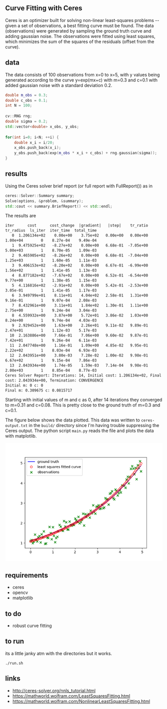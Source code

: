 ## Curve Fitting with Ceres

Ceres is an optimizer built for solving non-linear least-squares problems -- given a set of observations, a best fitting curve must be found. The data (observations) were generated by sampling the ground truth curve and adding gaussian noise. The observations were fitted using least squares, which minimizes the sum of the squares of the residuals (offset from the curve).

## data

The data consists of 100 observations from x=0 to x=5, with y values being generated according to the curve y=exp(mx+c) with m=0.3 and c=0.1 with added gaussian noise with a standard deviation 0.2.

```cpp
double m_obs = 0.3;
double c_obs = 0.1;
int N = 100;

cv::RNG rng;
double sigma = 0.2;
std::vector<double> x_obs, y_obs;

for(int i=0; i<N; ++i) {
    double x_i = i/20;
    x_obs.push_back(x_i);
    y_obs.push_back(exp(m_obs * x_i + c_obs) + rng.gaussian(sigma));
}

```

## results

Using the Ceres solver brief report (or full report with FullReport()) as in

```cpp
ceres::Solver::Summary summary;
Solve(options, &problem, &summary);
std::cout << summary.BriefReport() << std::endl;

```

The results are

```
iter      cost      cost_change  |gradient|   |step|    tr_ratio  tr_radius  ls_iter  iter_time  total_time
   0  1.206134e+02    0.00e+00    3.75e+02   0.00e+00   0.00e+00  1.00e+04        0    8.27e-04    9.49e-04
   1  9.475925e+02   -8.27e+02    0.00e+00   6.68e-01  -7.05e+00  5.00e+03        1    8.70e-05    1.09e-03
   2  9.465905e+02   -8.26e+02    0.00e+00   6.68e-01  -7.04e+00  1.25e+03        1    1.60e-05    1.11e-03
   3  9.406153e+02   -8.20e+02    0.00e+00   6.67e-01  -6.99e+00  1.56e+02        1    1.41e-05    1.13e-03
   4  8.877182e+02   -7.67e+02    0.00e+00   6.52e-01  -6.54e+00  9.77e+00        1    1.38e-05    1.15e-03
   5  4.116816e+02   -2.91e+02    0.00e+00   5.42e-01  -2.53e+00  3.05e-01        1    1.41e-05    1.17e-03
   6  3.949799e+01    8.11e+01    4.04e+02   2.58e-01   1.31e+00  9.16e-01        1    9.07e-04    2.08e-03
   7  8.432961e+00    3.11e+01    1.84e+02   1.30e-01   1.11e+00  2.75e+00        1    9.24e-04    3.04e-03
   8  4.559932e+00    3.87e+00    5.72e+01   3.86e-02   1.03e+00  8.24e+00        1    9.74e-04    4.03e-03
   9  2.929452e+00    1.63e+00    2.26e+01   9.11e-02   9.89e-01  2.47e+01        1    1.12e-03    5.17e-03
  10  2.163886e+00    7.66e-01    7.06e+00   9.60e-02   9.87e-01  7.42e+01        1    9.26e-04    6.11e-03
  11  2.047748e+00    1.16e-01    1.09e+00   4.85e-02   9.95e-01  2.22e+02        1    8.03e-04    6.93e-03
  12  2.043951e+00    3.80e-03    7.28e-02   1.00e-02   9.98e-01  6.67e+02        1    9.15e-04    7.86e-03
  13  2.043934e+00    1.74e-05    1.59e-03   7.14e-04   9.98e-01  2.00e+03        1    8.85e-04    8.77e-03
Ceres Solver Report: Iterations: 14, Initial cost: 1.206134e+02, Final cost: 2.043934e+00, Termination: CONVERGENCE
Initial m: 0 c: 0
Final m: 0.309675 c: 0.0815717
```

Starting with initial values of m and c as 0, after 14 iterations they converged to m=0.31 and c=0.08. This is pretty close to the ground truth of m=0.3 and c=0.1.

The figure below shows the data plotted. This data was written to `ceres-output.txt` in the `build/` directory since I'm having trouble suppressing the Ceres output. The python script `main.py` reads the file and plots the data with matplotlib.

<p align="center"><img src="https://raw.githubusercontent.com/onlycase/ceres-curve-fitting/master/assets/ceres-output.png"/></p>


## requirements

* ceres
* opencv
* matplotlib

## to do

* robust curve fitting

## to run

its a little janky atm with the directories but it works.

```
./run.sh
```


## links
* http://ceres-solver.org/nnls_tutorial.html
* https://mathworld.wolfram.com/LeastSquaresFitting.html
* https://mathworld.wolfram.com/NonlinearLeastSquaresFitting.html
